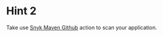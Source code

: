 # Hint 2

Take use [Snyk Maven Github](https://github.com/snyk/actions/tree/master/maven) action to scan your application.
